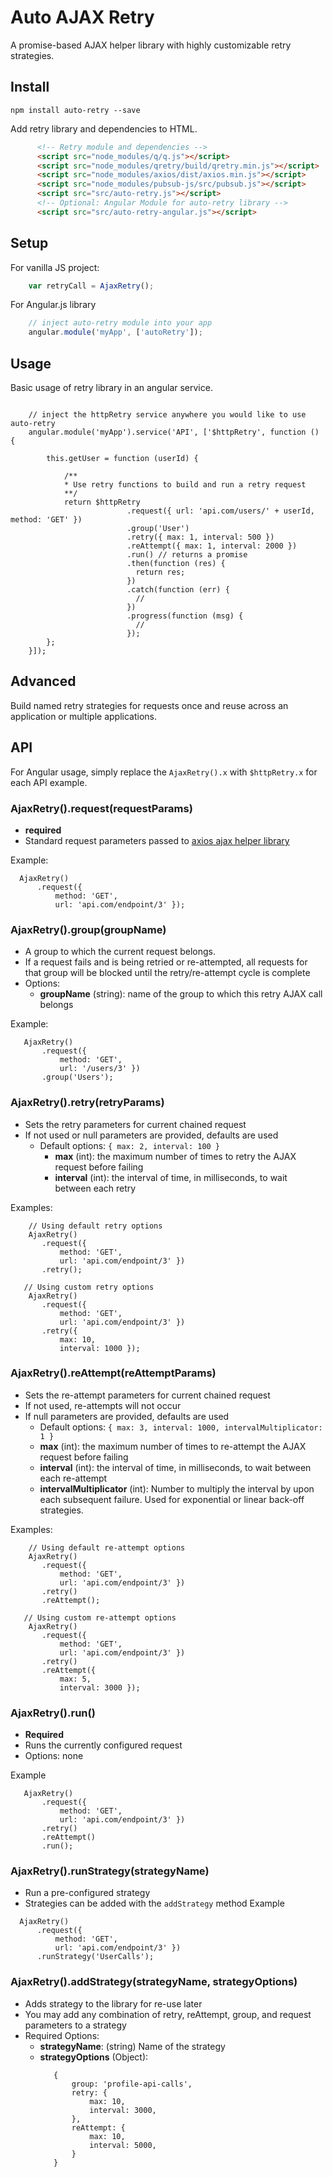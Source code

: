 # Auto AJAX Retry

A promise-based AJAX helper library with highly customizable retry strategies.

## Install

```
npm install auto-retry --save
```
Add retry library and dependencies to HTML.

```html
      <!-- Retry module and dependencies -->
      <script src="node_modules/q/q.js"></script>
      <script src="node_modules/qretry/build/qretry.min.js"></script>
      <script src="node_modules/axios/dist/axios.min.js"></script>
      <script src="node_modules/pubsub-js/src/pubsub.js"></script>
      <script src="src/auto-retry.js"></script>
      <!-- Optional: Angular Module for auto-retry library -->
      <script src="src/auto-retry-angular.js"></script>
```

## Setup

For vanilla JS project:
```javascript
    var retryCall = AjaxRetry();
```

For Angular.js library
```javascript
    // inject auto-retry module into your app
    angular.module('myApp', ['autoRetry']);
```

## Usage

Basic usage of retry library in an angular service.

```

    // inject the httpRetry service anywhere you would like to use auto-retry
    angular.module('myApp').service('API', ['$httpRetry', function () {

        this.getUser = function (userId) {

            /**
            * Use retry functions to build and run a retry request
            **/
            return $httpRetry
                          .request({ url: 'api.com/users/' + userId, method: 'GET' })
                          .group('User')
                          .retry({ max: 1, interval: 500 })
                          .reAttempt({ max: 1, interval: 2000 })
                          .run() // returns a promise
                          .then(function (res) {
                            return res;
                          })
                          .catch(function (err) {
                            //
                          })
                          .progress(function (msg) {
                            // 
                          });
        };
    }]);
```

## Advanced

Build named retry strategies for requests once and reuse across an application or multiple applications.

## API

For Angular usage, simply replace the `` AjaxRetry().x `` with `` $httpRetry.x `` for each API example.

### AjaxRetry().request(requestParams)
 * **required**
 * Standard request parameters passed to [axios ajax helper library](https://github.com/mzabriskie/axios)

 Example: 
  ```
    AjaxRetry()
        .request({
            method: 'GET', 
            url: 'api.com/endpoint/3' });
  ```

### AjaxRetry().group(groupName)
 * A group to which the current request belongs.
 * If a request fails and is being retried or re-attempted, all requests for that group will be blocked until the retry/re-attempt cycle is complete
 * Options:
   * **groupName** (string): name of the group to which this retry AJAX call belongs

 Example: 
 ```
    AjaxRetry()
        .request({ 
            method: 'GET', 
            url: '/users/3' })
        .group('Users');
 ```

### AjaxRetry().retry(retryParams)

 * Sets the retry parameters for current chained request
 * If not used or null parameters are provided, defaults are used
   * Default options: `` { max: 2, interval: 100 } ``
     * **max** (int): the maximum number of times to retry the AJAX request before failing
     * **interval** (int): the interval of time, in milliseconds, to wait between each retry

 Examples:
 ```
     // Using default retry options
     AjaxRetry()
        .request({ 
            method: 'GET', 
            url: 'api.com/endpoint/3' })
        .retry();

    // Using custom retry options
     AjaxRetry()
        .request({ 
            method: 'GET', 
            url: 'api.com/endpoint/3' })
        .retry({ 
            max: 10, 
            interval: 1000 });
 ```

### AjaxRetry().reAttempt(reAttemptParams)
 * Sets the re-attempt parameters for current chained request
 * If not used, re-attempts will not occur
 * If null parameters are provided, defaults are used
   * Default options: `` { max: 3, interval: 1000, intervalMultiplicator: 1 } ``
   * **max** (int): the maximum number of times to re-attempt the AJAX request before failing
   * **interval** (int): the interval of time, in milliseconds, to wait between each re-attempt
   * **intervalMultiplicator** (int): Number to multiply the interval by upon each subsequent failure. Used for exponential or linear back-off strategies.

 Examples:
 ```
     // Using default re-attempt options
     AjaxRetry()
        .request({ 
            method: 'GET', 
            url: 'api.com/endpoint/3' })
        .retry()
        .reAttempt();

    // Using custom re-attempt options
     AjaxRetry()
        .request({ 
            method: 'GET', 
            url: 'api.com/endpoint/3' })
        .retry()
        .reAttempt({
            max: 5,
            interval: 3000 });
 ```

### AjaxRetry().run()
 * **Required**
 * Runs the currently configured request
 * Options: none

 Example
 ```
 	AjaxRetry()
        .request({ 
            method: 'GET', 
            url: 'api.com/endpoint/3' })
        .retry()
        .reAttempt()
        .run();
 ```

### AjaxRetry().runStrategy(strategyName)
 * Run a pre-configured strategy
 * Strategies can be added with the `` addStrategy `` method
 Example
  ```
 	AjaxRetry()
        .request({ 
            method: 'GET', 
            url: 'api.com/endpoint/3' })
        .runStrategy('UserCalls');
 ```

### AjaxRetry().addStrategy(strategyName, strategyOptions)
 * Adds strategy to the library for re-use later
 * You may add any combination of retry, reAttempt, group, and request parameters to a strategy
 * Required Options:
   * **strategyName**: (string) Name of the strategy
   * **strategyOptions** (Object):
     ```
     	{
     		group: 'profile-api-calls',
     		retry: {
     			max: 10,
     			interval: 3000,
     		},
     		reAttempt: {
     			max: 10,
     			interval: 5000,
     		}
     	}
     ```